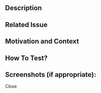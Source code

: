 <!--- Provide a general summary of your changes in the Title above -->

## Description
<!--- Describe your changes in detail -->

## Related Issue
<!--- Please link to the issue here: -->

## Motivation and Context
<!--- Why is this change required? What problem does it solve? -->
<!--- If it fixes an open issue, please link to the issue here. -->

## How To Test?
<!--- Please describe in detail how you tested your changes. -->

## Screenshots (if appropriate):

Close <!--- Add issue number --->
